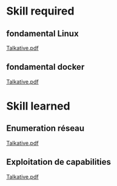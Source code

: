 # Skill required
## fondamental Linux 
[Talkative.pdf](./Linux/Talkative.pdf)
## fondamental docker
[Talkative.pdf](./Linux/Talkative.pdf)

# Skill learned
## Enumeration réseau
[Talkative.pdf](./Linux/Talkative.pdf)
## Exploitation de capabilities
[Talkative.pdf](./Linux/Talkative.pdf)